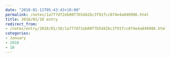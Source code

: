 ```yaml
---
date: "2018-01-11T05:43:43+10:00"
permalink: /notes/1a777d72eb00f7b5d42bc3f91fcc8f4e4a840986.html
title: 2018/01/10 entry
redirect_from:
- /notes/entry/2018/01/10/1a777d72eb00f7b5d42bc3f91fcc8f4e4a840986.html
categories:
- January
- 2018
- 10
---
```

